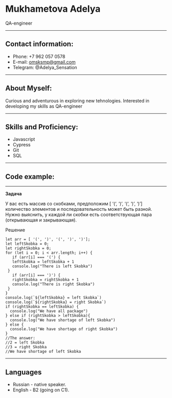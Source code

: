 # Mukhametova Adelya
QA-engineer

********* 
## Contact information:
* Phone: +7 962 057 0578 
* E-mail: omsksmp@gmail.com
* Telegram: @Adelya_Sensation

********* 
##  About Myself:
Curious and adventurous in exploring new tehnologies. Interested in developing my skills as QA-engineer

********* 
## Skills and Proficiency:
* Javascript
* Cypress
* Git
* SQL

********* 
## Code example:

********* 
**Задача**

У вас есть массив со скобками, предположим 
[ ‘(‘, ‘)’, ‘(‘, ‘)’, ‘)’] количество элементов и последовательность может быть разной.
Нужно выяснить, у каждой ли скобки есть соответствующая пара (открывающая и закрывающая).

Решение
```
let arr = [ '(', ')', '(', ')', ')'];
let leftSkobka = 0;
let rightSkobka = 0;
for (let i = 0; i < arr.length; i++) {   
   if (arr[i] === '(') {
   leftSkobka = leftSkobka + 1
   console.log("There is left Skobka")
 }
   if (arr[i] === ')') {
   rightSkobka = rightSkobka + 1
   console.log("There is right Skobka")
 }
}
console.log(`${leftSkobka} = left Skobka`)
console.log(`${rightSkobka} = right Skobka`)
if (rightSkobka == leftSkobka) {
  console.log("We have all package")
} else if (rightSkobka > leftSkobka){
  console.log("We have shortage of left Skobka")
} else {
  console.log("We have shortage of right Skobka")
}
//The answer:
//2 = left Skobka
//3 = right Skobka
//We have shortage of left Skobka
```


********* 
## Languages
* Russian - native speaker.
* English - B2 (going on C1).

